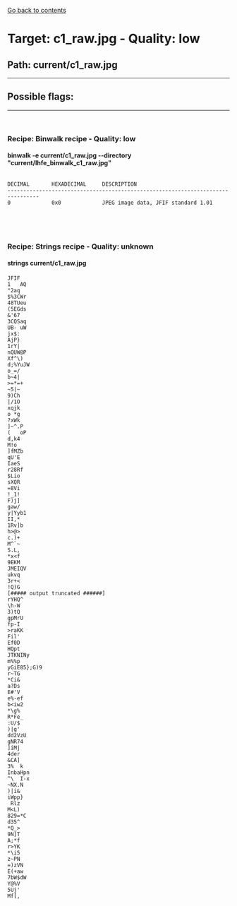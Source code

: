[Go back to contents](../contents.md)  
# Target: c1_raw.jpg  -  Quality: low  
## Path: current/c1_raw.jpg  
---  
## Possible flags:  
  
---  
&nbsp;  
### Recipe: Binwalk recipe - Quality: low  
#### binwalk -e current/c1_raw.jpg --directory "current/lhfe_binwalk_c1_raw.jpg"  
```  
  
DECIMAL       HEXADECIMAL     DESCRIPTION  
--------------------------------------------------------------------------------  
0             0x0             JPEG image data, JFIF standard 1.01  
  
  
```  
&nbsp;  
  
### Recipe: Strings recipe - Quality: unknown  
#### strings current/c1_raw.jpg  
```  
JFIF  
1	AQ  
"2aq  
$%3CWr  
48TUeu  
(5EGds  
&'67  
3CQSaq  
UB- uW  
jx$:  
AjP}  
1rY|  
nQUW@P  
Xf^\)  
d;%YuJW  
o_=/  
b~4|  
>=*=+  
~5|~  
9)Ch  
|/1O  
xqjk  
o *g  
?xWk  
]~^.P  
(	oP  
d,k4  
M!o	  
]fMZb  
qU'E  
IaeS  
r28Rf  
$Lio  
sXQR  
=8Vi  
!_1!  
F)j]  
gaw/  
y|Yyb1  
II,*  
1Rv]b  
h>@>  
c.)+  
M^`~  
S.L,  
*x<f  
9EKM  
JMEIQV  
ukvq  
3r+<  
!Q)G  
[##### output truncated ######]  
rYHQ^  
\h-W  
3)tQ  
gpMrU  
fp-I  
>raKK  
Fil'  
Ef0D  
HQpt  
JTKNINy  
m%%p  
yGiE85};G)9  
r~TG  
*Ci&  
a?Ds  
E#'V  
e%-ef  
b<iw2  
*\g%  
R*Fe_  
:U/$  
)|g'  
dd2VzU  
gNR74  
]iMj  
4der  
&CA]  
3%	k  
InbaHpn  
^\	I-x  
~NX.N  
)|i&  
iWpp}  
 Rlz  
M<L)  
829=*C  
d35^  
*Q_>  
9N]T  
A;*f  
r>YK  
*\i5  
z~PN  
=)zVN  
E(+aw  
7bW$dW  
Y@%V  
5Uj'  
Mf[,  
  
```  
&nbsp;  
